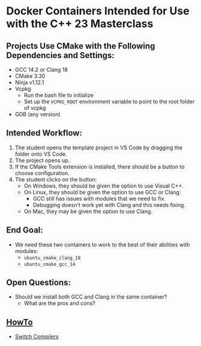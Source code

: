# Docker Containers Intended for Use with the C++ 23 Masterclass

## Projects Use CMake with the Following Dependencies and Settings:
- GCC 14.2 or Clang 18
- CMake 3.30
- Ninja v1.12.1
- Vcpkg
  - Run the bash file to initialize
  - Set up the `VCPKG_ROOT` environment variable to point to the root folder of vcpkg
- GDB (any version)

## Intended Workflow:
1. The student opens the template project in VS Code by dragging the folder onto VS Code.
2. The project opens up.
3. If the CMake Tools extension is installed, there should be a button to choose configuration.
4. The student clicks on the button:
   - On Windows, they should be given the option to use Visual C++.
   - On Linux, they should be given the option to use GCC or Clang:
     - GCC still has issues with modules that we need to fix.
     - Debugging doesn't work yet with Clang and this needs fixing.
   - On Mac, they may be given the option to use Clang.

## End Goal:
- We need these two containers to work to the best of their abilities with modules:
  - `ubuntu_cmake_clang_18`
  - `ubuntu_cmake_gcc_14`

## Open Questions:
- Should we install both GCC and Clang in the same container?
  - What are the pros and cons?

## [HowTo](HOWTOREADME.md)

- [Switch Compilers](HOWTOREADME.md)